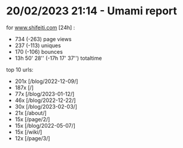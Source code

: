 # 20/02/2023 21:14 - Umami report
for www.shifeiti.com [24h] :

 - 734 (-263) page views
 - 237 (-113) uniques
 - 170 (-106) bounces
 - 13h 50' 28'' (-17h 17' 37'') totaltime


top 10 urls:
 - 201x [/blog/2022-12-09/]
 - 187x [/]
 - 77x [/blog/2023-01-12/]
 - 46x [/blog/2022-12-22/]
 - 30x [/blog/2023-02-03/]
 - 21x [/about/]
 - 15x [/page/2/]
 - 15x [/blog/2022-05-07/]
 - 15x [/wiki/]
 - 12x [/page/3/]


